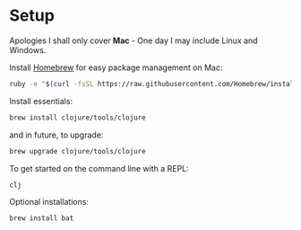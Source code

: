 # Setup

Apologies I shall only cover **Mac** - One day I may include Linux and Windows.

Install [Homebrew](https://brew.sh) for easy package management on Mac:

```bash
ruby -e "$(curl -fsSL https://raw.githubusercontent.com/Homebrew/install/master/install)"
```

Install essentials:

```bash
brew install clojure/tools/clojure
```

and in future, to upgrade:

```bash
brew upgrade clojure/tools/clojure
```

To get started on the command line with a REPL:

```bash
clj
```

Optional installations:

```bash
brew install bat
```